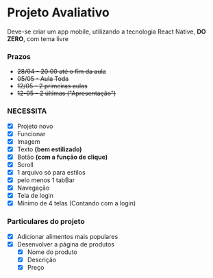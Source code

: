 # Projeto Avaliativo

Deve-se criar um app mobile, utilizando a tecnologia React Native, **DO ZERO**, com tema livre

### Prazos

- ~~28/04 - 20:00 até o fim da aula~~
- ~~05/05 - Aula Toda~~
- ~~12/05 - 2 primeiras aulas~~
- ~~12-05 - 2 últimas ("Apresentação")~~

### NECESSITA

- [x] Projeto novo
- [x] Funcionar
- [x] Imagem
- [x] Texto **(bem estilizado)**
- [x] Botão **(com a função de clique)**
- [x] Scroll
- [x] 1 arquivo só para estilos
- [x] pelo menos 1 tabBar
- [x] Navegação
- [x] Tela de login
- [x] Mínimo de 4 telas (Contando com a login)

### Particulares do projeto

- [x] Adicionar alimentos mais populares
- [x] Desenvolver a página de produtos
  - [x] Nome do produto
  - [x] Descrição
  - [x] Preço
